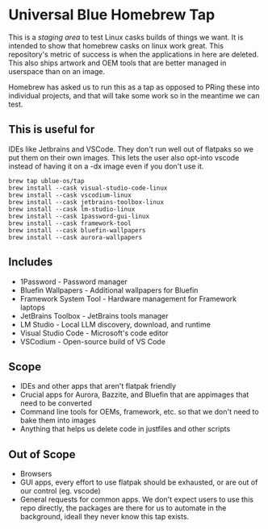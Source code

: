 # Universal Blue Homebrew Tap

This is a _staging area_ to test Linux casks builds of things we want. It is intended to show that homebrew casks on linux work great. This repository's metric of success is when the applications in here are deleted. This also ships artwork and OEM tools that are better managed in userspace than on an image. 

Homebrew has asked us to run this as a tap as opposed to PRing these into individual projects, and that will take some work so in the meantime we can test.

## This is useful for

IDEs like Jetbrains and VSCode. They don't run well out of flatpaks so we put them on their own images. This lets the user also opt-into vscode instead of having it on a -dx image even if you don't use it.

```shell
brew tap ublue-os/tap
brew install --cask visual-studio-code-linux
brew install --cask vscodium-linux
brew install --cask jetbrains-toolbox-linux
brew install --cask lm-studio-linux
brew install --cask 1password-gui-linux
brew install --cask framework-tool
brew install --cask bluefin-wallpapers
brew install --cask aurora-wallpapers
```
## Includes

- 1Password - Password manager
- Bluefin Wallpapers - Additional wallpapers for Bluefin
- Framework System Tool - Hardware management for Framework laptops
- JetBrains Toolbox - JetBrains tools manager
- LM Studio - Local LLM discovery, download, and runtime
- Visual Studio Code - Microsoft's code editor
- VSCodium - Open-source build of VS Code

## Scope

- IDEs and other apps that aren't flatpak friendly
- Crucial apps for Aurora, Bazzite, and Bluefin that are appimages that need to be converted
- Command line tools for OEMs, framework, etc. so that we don't need to bake them into images
- Anything that helps us delete code in justfiles and other scripts

## Out of Scope

- Browsers
- GUI apps, every effort to use flatpak should be exhausted, or are out of our control (eg. vscode)
- General requests for common apps. We don't expect users to use this repo directly, the packages are there for us to automate in the background, ideall they never know this tap exists.

